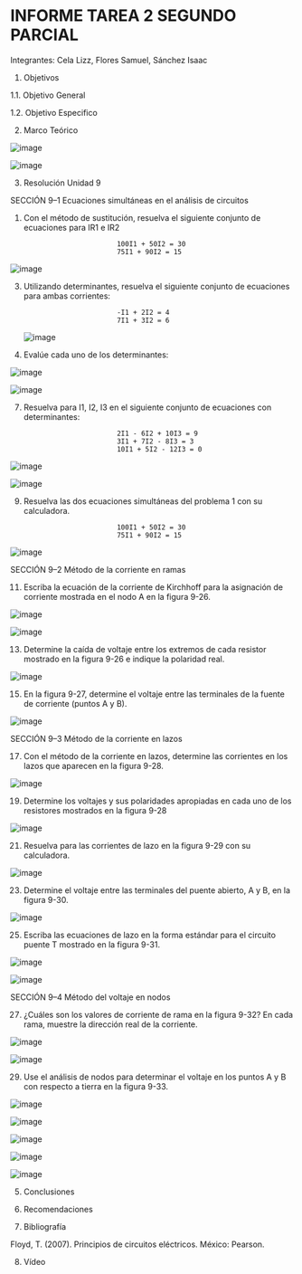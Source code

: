 # INFORME TAREA 2 SEGUNDO PARCIAL

Integrantes: Cela Lizz, Flores Samuel, Sánchez Isaac


1. Objetivos

1.1. Objetivo General

1.2. Objetivo Especifico

2. Marco Teórico

![image](https://user-images.githubusercontent.com/94079321/148572035-2d43191d-9fed-431a-9232-ab8258d5c5d3.png)


![image](https://user-images.githubusercontent.com/94079321/148572833-bba6fa27-de0c-4470-b03f-4bb2b9ca6d92.png)


3. Resolución Unidad 9

SECCIÓN 9–1 Ecuaciones simultáneas en el análisis de circuitos 

1. Con el método de sustitución, resuelva el siguiente conjunto de ecuaciones para IR1 e IR2

                              100I1 + 50I2 = 30
                              75I1 + 90I2 = 15
                              
![image](https://user-images.githubusercontent.com/94079321/148841669-ea06424c-e89b-4cec-8925-67643598f4f4.png)

                              
3. Utilizando determinantes, resuelva el siguiente conjunto de ecuaciones para ambas corrientes:

                              -I1 + 2I2 = 4
                              7I1 + 3I2 = 6
                              
   ![image](https://user-images.githubusercontent.com/94079321/148841709-03f34cad-74c3-46a4-80e5-563be12daa23.png)

                              
5. Evalúe cada uno de los determinantes:

![image](https://user-images.githubusercontent.com/94079321/148305570-08acefea-51e1-4bb4-ad89-0ba84d00f9f3.png)

![image](https://user-images.githubusercontent.com/94079321/148841737-89e2d3cc-623f-4832-8cb6-6272d9f19c8c.png)

7. Resuelva para I1, I2, I3 en el siguiente conjunto de ecuaciones con determinantes:

                              2I1 - 6I2 + 10I3 = 9 
                              3I1 + 7I2 - 8I3 = 3 
                              10I1 + 5I2 - 12I3 = 0
![image](https://user-images.githubusercontent.com/94079321/148841767-2ca1ffd0-7053-4b67-9365-df22b55040a3.png)

![image](https://user-images.githubusercontent.com/94079321/148841775-ffca5b98-ebfb-4ff7-928b-42aa2f509413.png)


9. Resuelva las dos ecuaciones simultáneas del problema 1 con su calculadora.


                              100I1 + 50I2 = 30
                              75I1 + 90I2 = 15
 ![image](https://user-images.githubusercontent.com/94079321/148841814-366fb657-1d70-4304-b16d-230817fe4cbe.png)
                             
SECCIÓN 9–2 Método de la corriente en ramas

11. Escriba la ecuación de la corriente de Kirchhoff para la asignación de corriente mostrada en el nodo A en la figura 9-26.

![image](https://user-images.githubusercontent.com/94079321/148305593-c54f36aa-bebd-4077-b9cd-c95285143577.png)

![image](https://user-images.githubusercontent.com/94079321/148841848-a0c17890-5813-43c2-868d-780a462cf4f9.png)

13. Determine la caída de voltaje entre los extremos de cada resistor mostrado en la figura 9-26 e indique la polaridad real.

![image](https://user-images.githubusercontent.com/94079321/148305596-e635bbcb-e8d6-4f88-920d-7b0161b68489.png)


15. En la figura 9-27, determine el voltaje entre las terminales de la fuente de corriente (puntos A y B).

![image](https://user-images.githubusercontent.com/94079321/148305614-1be12934-c8f2-45cd-837d-b26e09bacd82.png)


SECCIÓN 9–3 Método de la corriente en lazos

17. Con el método de la corriente en lazos, determine las corrientes en los lazos que aparecen en la figura 9-28.

![image](https://user-images.githubusercontent.com/94079321/148306530-10ef7233-c832-4347-8e6b-15b193bf7e78.png)



19. Determine los voltajes y sus polaridades apropiadas en cada uno de los resistores mostrados en la figura 9-28

![image](https://user-images.githubusercontent.com/94079321/148306538-bef10501-7a8d-4c09-a192-65a4b6188c7f.png)



21. Resuelva para las corrientes de lazo en la figura 9-29 con su calculadora. 

![image](https://user-images.githubusercontent.com/94079321/148306569-83c7510a-de9b-4170-84ea-29c7c8392aba.png)



23. Determine el voltaje entre las terminales del puente abierto, A y B, en la figura 9-30.

![image](https://user-images.githubusercontent.com/94079321/148306606-1dd4ee57-b1fe-4f29-a0f1-a1d71eb027cf.png)

25. Escriba las ecuaciones de lazo en la forma estándar para el circuito puente T mostrado en la figura 9-31.

![image](https://user-images.githubusercontent.com/94079321/148306634-e7aa6c60-fcd8-4f39-ad61-4a799042b1c6.png)

![image](https://user-images.githubusercontent.com/94079321/148393958-e909c844-0f14-46a7-b02a-44010f7cfe2d.png)

SECCIÓN 9–4 Método del voltaje en nodos 

27. ¿Cuáles son los valores de corriente de rama en la figura 9-32? En cada rama, muestre la dirección real de la corriente. 

![image](https://user-images.githubusercontent.com/94079321/148306654-c8110151-cca3-49de-b873-87fb5daa4d61.png)

![image](https://user-images.githubusercontent.com/94079321/148394117-d54eabfe-3c78-4704-a2ec-d87d85bf0bbe.png)

29. Use el análisis de nodos para determinar el voltaje en los puntos A y B con respecto a tierra en la figura 9-33.

![image](https://user-images.githubusercontent.com/94079321/148306746-250f1201-63e8-490a-9072-70c89b0824ec.png)

![image](https://user-images.githubusercontent.com/94079321/148395303-4f56e7ca-b6fe-4916-b105-84b855db8129.png)

![image](https://user-images.githubusercontent.com/94079321/148395340-24ae3d63-ad57-40f1-9d7a-071b7c4f4bd9.png)

![image](https://user-images.githubusercontent.com/94079321/148395366-a37b2bd2-ef32-4cc4-8c02-303b536fbb55.png)

![image](https://user-images.githubusercontent.com/94079321/148395384-319ea0c3-7d50-4a3b-8d05-ba94d5b674fe.png)

5. Conclusiones

6. Recomendaciones  

7. Bibliografía

Floyd, T. (2007). Principios de circuitos eléctricos. México: Pearson.

8. Vídeo

